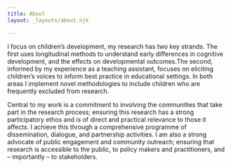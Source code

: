 ```yaml
---
title: About
layout: _layouts/about.njk

---
```

I focus on children’s development, my research has two key strands. The first uses longitudinal methods to understand early differences in cognitive development, and the effects on developmental outcomes.The second, informed by my experience as a teaching assistant, focuses on eliciting children’s voices to inform best practice in educational settings. In both areas I implement novel methodologies to include children who are frequently excluded from research.

Central to my work is a commitment to involving the communities that take part in the research process; ensuring this research has a strong participatory ethos and is of direct and practical relevance to those it affects. I achieve this through a comprehensive programme of dissemination, dialogue, and partnership activities. I am also a strong advocate of public engagement and community outreach; ensuring that research is accessible to the public, to policy makers and practitioners, and – importantly – to stakeholders.